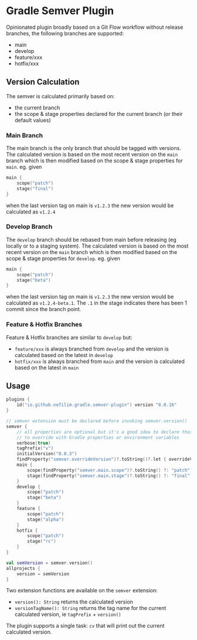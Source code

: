 # Gradle Semver Plugin

Opinionated plugin broadly based on a Git Flow workflow without release branches, the following branches are supported:

* main
* develop
* feature/xxx
* hotfix/xxx

## Version Calculation

The semver is calculated primarily based on:
* the current branch
* the scope & stage properties declared for the current branch (or their default values)
                    
### Main Branch
                                                                             
The main branch is the only branch that should be tagged with versions. The calculated version is based on the most recent version on the `main` branch which is then modified based on the scope & stage properties for `main`.
eg. given 

```kotlin
main {
    scope("patch")
    stage("final")
}
```

when the last version tag on main is `v1.2.3` the new version would be calculated as `v1.2.4` 

### Develop Branch

The `develop` branch should be rebased from main before releasing (eg locally or to a staging system). 
The calculated version is based on the most recent version on the `main` branch which is then modified based on the scope & stage properties for `develop`.
eg. given

```kotlin
main {
    scope("patch")
    stage("beta")
}
```

when the last version tag on main is `v1.2.3` the new version would be calculated as `v1.2.4-beta.1`. The `.1` in the stage indicates there has been 1 commit since the branch point. 

### Feature & Hotfix Branches

Feature & Hotfix branches are similar to `develop` but:
* `feature/xxx` is always branched from `develop` and the version is calculated based on the latest in `develop` 
* `hotfix/xxx` is always branched from `main` and the version is calculated based on the latest in `main`

## Usage

```kotlin
plugins {
    id("io.github.nefilim.gradle.semver-plugin") version "0.0.16"
}

// semver extension must be declared before invoking semver.version()  
semver {
    // all properties are optional but it's a good idea to declare those that you would want  
    // to override with Gradle properties or environment variables
    verbose(true)
    tagPrefix("v")
    initialVersion("0.0.3")
    findProperty("semver.overrideVersion")?.toString()?.let { overrideVersion(it) }
    main {
        scope(findProperty("semver.main.scope")?.toString() ?: "patch")
        stage(findProperty("semver.main.stage")?.toString() ?: "final")
    }
    develop {
        scope("patch")
        stage("beta")
    }
    feature {
        scope("patch")
        stage("alpha")
    }
    hotfix {
        scope("patch")
        stage("rc")
    }
}

val semVersion = semver.version()
allprojects {
    version = semVersion
}
```

Two extension functions are available on the `semver` extension:

* `version(): String` returns the calculated version
* `versionTagName(): String` returns the tag name for the current calculated version, ie `tagPrefix` + `version()`   

The plugin supports a single task: `cv` that will print out the current calculated version.